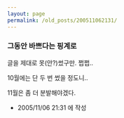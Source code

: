 ```yaml
---
layout: page
permalink: /old_posts/200511062131/
---
```


### 그동안 바쁘다는 핑계로

글을 제대로 못(안?)썼구만. 쩝쩝..

10월에는 단 두 번 썼을 정도니..

11월은 좀 더 분발해야겠다.






- 2005/11/06 21:31 에 작성